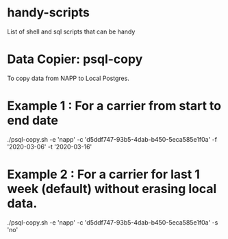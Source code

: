 # handy-scripts
List of shell and sql scripts that can be handy

# Data Copier: psql-copy

To copy data from NAPP to Local Postgres.

# Example 1 : For a carrier from start to end date
./psql-copy.sh -e 'napp' -c 'd5ddf747-93b5-4dab-b450-5eca585e1f0a' -f '2020-03-06' -t '2020-03-16'

# Example 2 : For a carrier for last 1 week (default) without erasing local data.
./psql-copy.sh -e 'napp' -c 'd5ddf747-93b5-4dab-b450-5eca585e1f0a' -s 'no'
